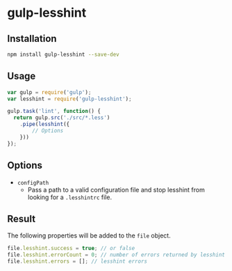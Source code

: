 # gulp-lesshint


## Installation
```bash
npm install gulp-lesshint --save-dev
```

## Usage
```js
var gulp = require('gulp');
var lesshint = require('gulp-lesshint');

gulp.task('lint', function() {
  return gulp.src('./src/*.less')
    .pipe(lesshint({
        // Options
    }))
});
```

## Options
* `configPath`
    * Pass a path to a valid configuration file and stop lesshint from looking for a `.lesshintrc` file.

## Result
The following properties will be added to the `file` object.

```js
file.lesshint.success = true; // or false
file.lesshint.errorCount = 0; // number of errors returned by lesshint
file.lesshint.errors = []; // lesshint errors
```
